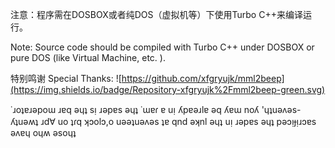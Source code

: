 注意：程序需在DOSBOX或者纯DOS（虚拟机等）下使用Turbo C++来编译运行。

Note: Source code should be compiled with Turbo C++ under DOSBOX or pure DOS (like Virtual Machine, etc. ).

特别鸣谢 Special Thanks: ![https://github.com/xfgryujk/mml2beep](https://img.shields.io/badge/Repository-xfgryujk%2Fmml2beep-green.svg)

˙ɹoʇɐɹǝpoɯ ɹɐq ǝɥʇ sᴉ ɹǝpɐs ǝɥʇ ˙ɯɐɾ ɐ uᴉ ʎpɐǝɹlɐ ǝq ʎɐɯ noʎ 'ɥʇuǝʌǝs-ʎʇuǝʍʇ ɹd∀ uo ʇɾq ʞɔolɔ,o uǝǝʇuǝʌǝs ʇɐ qnd ǝʞnl ǝɥʇ uᴉ ɹǝpɐs ǝɥʇ pǝɔᴉɟᴉɹɔɐs ǝʌɐɥ oɥʍ ǝsoɥʇ
